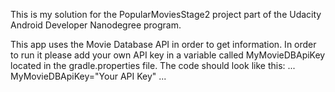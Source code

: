 This is my solution for the PopularMoviesStage2 project part of the Udacity Android Developer Nanodegree program.

This app uses the Movie Database API in order to get information.
In order to run it please add your own API key in a variable called MyMovieDBApiKey located in the gradle.properties file.
The code should look like this:
...
MyMovieDBApiKey="Your API Key"
...